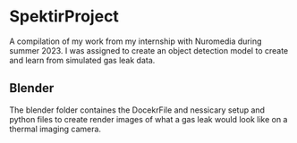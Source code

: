 # SpektirProject
A compilation of my work from my internship with Nuromedia during summer 2023. I was assigned to create an object detection model to create and learn from simulated gas leak data.

## Blender
The blender folder containes the DocekrFile and nessicary setup and python files to create render images of what a gas leak would look like on a thermal imaging camera.
